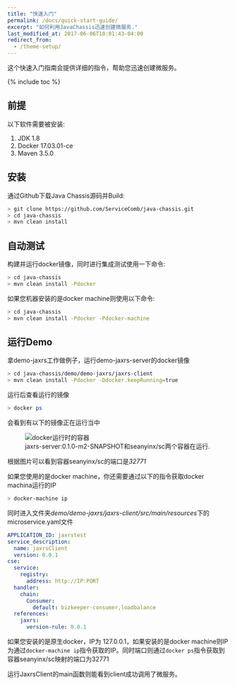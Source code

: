 ```yaml
---
title: "快速入门"
permalink: /docs/quick-start-guide/
excerpt: "如何利用JavaChassis迅速创建微服务."
last_modified_at: 2017-06-06T10:01:43-04:00
redirect_from:
  - /theme-setup/
---
```


这个快速入门指南会提供详细的指令，帮助您迅速创建微服务。

{% include toc %}

## 前提
以下软件需要被安装:


1. JDK 1.8
2. Docker 17.03.01-ce
3. Maven 3.5.0 


## 安装

通过Github下载Java Chassis源码并Build:

```bash
> git clone https://github.com/ServiceComb/java-chassis.git
> cd java-chassis
> mvn clean install
```

## 自动测试
构建并运行docker镜像，同时进行集成测试使用一下命令:


```bash
> cd java-chassis
> mvn clean install -Pdocker
```

如果您机器安装的是docker machine则使用以下命令:

```bash
> cd java-chassis
> mvn clean install -Pdocker -Pdocker-machine
```

## 运行Demo

拿demo-jaxrs工作做例子，运行demo-jaxrs-server的docker镜像

```bash
> cd java-chassis/demo/demo-jaxrs/jaxrs-client
> mvn clean install -Pdocker -Ddocker.keepRunning=true
```

运行后查看运行的镜像

```bash
> docker ps

```

会看到有以下的镜像正在运行当中

<figure>
  <img src="{{ '/assets/images/docker-runtime.png' | absolute_url }}" alt="docker运行时的容器">
  <figcaption>jaxrs-server:0.1.0-m2-SNAPSHOT和seanyinx/sc两个容器在运行.</figcaption>
</figure>

根据图片可以看到容器seanyinx/sc的端口是*32771*

如果您使用的是docker machine，你还需要通过以下的指令获取docker machina运行的IP

```bash
> docker-machine ip

```

同时进入文件夹*demo/demo-jaxrs/jaxrs-client/src/main/resources*下的microservice.yaml文件

```yaml
APPLICATION_ID: jaxrstest
service_description:
  name: jaxrsClient
  version: 0.0.1
cse:
  service:
    registry:
      address: http://IP:PORT
  handler:
    chain:
      Consumer:
        default: bizkeeper-consumer,loadbalance
  references:
    jaxrs:
      version-rule: 0.0.1
```

如果您安装的是原生docker，IP为 127.0.0.1，如果安装的是docker machine则IP为通过`docker-machine ip`指令获取的IP。同时端口则通过`docker ps`指令获取到容器seanyinx/sc映射的端口为32771

运行JaxrsClient的main函数则能看到client成功调用了微服务。